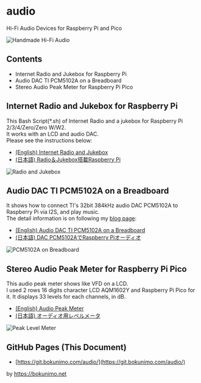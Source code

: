 # audio

Hi-Fi Audio Devices for Raspberry Pi and Pico  

![Handmade Hi-Fi Audio](https://bokunimo.net/blog/wp-content/uploads/2022/12/DSC_1950.jpg)

## Contents

* Internet Radio and Jukebox for Raspberry Pi  
* Audio DAC TI PCM5102A on a Breadboard  
* Stereo Audio Peak Meter for Raspberry Pi Pico  

## Internet Radio and Jukebox for Raspberry Pi

This Bash Script(*.sh) of Internet Radio and a jukebox for Raspberry Pi 2/3/4/Zero/Zero W/W2.  
It works with an LCD and audio DAC.  
Please see the instructions below:  

* [(English) Internet Radio and Jukebox](https://translate.google.com/website?sl=ja&tl=en&hl&u=https://bokunimo.net/blog/raspberry-pi/3179/)  
* [(日本語) Radio＆Jukebox搭載Raspberry Pi](https://bokunimo.net/blog/raspberry-pi/3179/)  

![Radio and Jukebox](https://bokunimo.net/blog/wp-content/uploads/2023/01/DSC_2183.jpg)

## Audio DAC TI PCM5102A on a Breadboard

It shows how to connect TI's 32bit 384kHz audio DAC PCM5102A to Raspberry Pi via I2S, and play music.  
The detail information is on following my [blog page](https://bokunimo.net/blog/):  

* [(English) Audio DAC TI PCM5102A on a Breadboard](https://translate.google.com/website?sl=ja&tl=en&hl&u=https://bokunimo.net/blog/raspberry-pi/3123/)  
* [(日本語) DAC PCM5102AでRaspberry Piオーディオ](https://bokunimo.net/blog/raspberry-pi/3123/)  

![PCM5102A on Breadboard](https://bokunimo.net/blog/wp-content/uploads/2022/12/DSC_2077s.jpg)

## Stereo Audio Peak Meter for Raspberry Pi Pico

This audio peak meter shows like VFD on a LCD.  
I used 2 rows 16 digits character LCD AQM1602Y and Raspberry Pi Pico for it.
It displays 33 levels for each channels, in dB.  

* [(English) Audio Peak Meter](https://translate.google.com/website?sl=ja&tl=en&hl&u=https://bokunimo.net/blog/audio/2807/)  
* [(日本語) オーディオ用レベルメータ](https://bokunimo.net/blog/audio/2807/)  

![Peak Level Meter](https://bokunimo.net/blog/wp-content/uploads/2022/11/DSC_1841.jpg)

## GitHub Pages (This Document)

* [https://git.bokunimo.com/audio/](https://git.bokunimo.com/audio/)

by <https://bokunimo.net>

